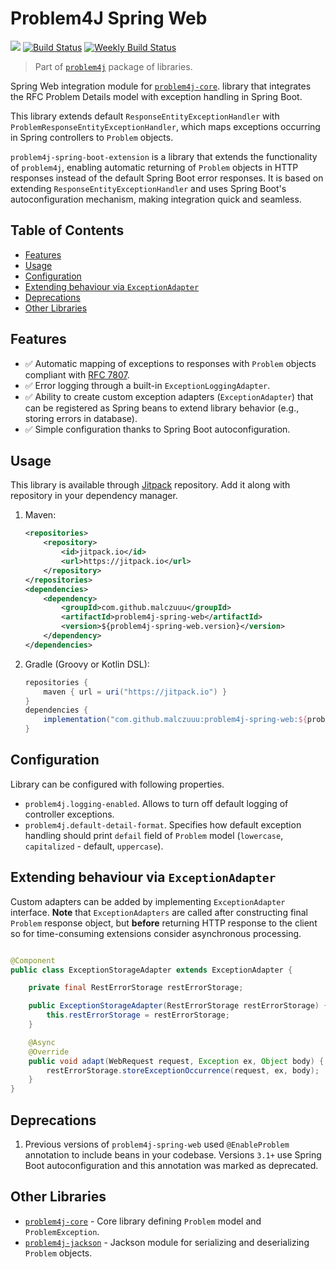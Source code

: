 # Problem4J Spring Web

[![](https://jitpack.io/v/malczuuu/problem4j-spring-web.svg)](https://jitpack.io/#malczuuu/problem4j-spring-web)
[![Build Status](https://github.com/malczuuu/problem4j-spring-web/actions/workflows/gradle.yml/badge.svg)](https://github.com/malczuuu/problem4j-spring-web/actions/workflows/gradle.yml)
[![Weekly Build Status](https://github.com/malczuuu/problem4j-spring-web/actions/workflows/gradle-weekly.yml/badge.svg)](https://github.com/malczuuu/problem4j-spring-web/actions/workflows/gradle-weekly.yml)

> Part of [`problem4j`][problem4j] package of libraries.

Spring Web integration module for [`problem4j-core`][problem4j-core]. library that integrates the RFC Problem Details
model with exception handling in Spring Boot.

This library extends default `ResponseEntityExceptionHandler` with `ProblemResponseEntityExceptionHandler`, which maps
exceptions occurring in Spring controllers to `Problem` objects.

`problem4j-spring-boot-extension` is a library that extends the functionality of `problem4j`, enabling automatic
returning of `Problem` objects in HTTP responses instead of the default Spring Boot error responses. It is based on
extending `ResponseEntityExceptionHandler` and uses Spring Boot's autoconfiguration mechanism, making integration quick
and seamless.

## Table of Contents

- [Features](#features)
- [Usage](#usage)
- [Configuration](#configuration)
- [Extending behaviour via `ExceptionAdapter`](#extending-behaviour-via-exceptionadapter)
- [Deprecations](#deprecations)
- [Other Libraries](#other-libraries)

## Features

- ✅ Automatic mapping of exceptions to responses with `Problem` objects compliant with [RFC 7807][rfc7807].
- ✅ Error logging through a built-in `ExceptionLoggingAdapter`.
- ✅ Ability to create custom exception adapters (`ExceptionAdapter`) that can be registered as Spring beans to extend
  library behavior (e.g., storing errors in database).
- ✅ Simple configuration thanks to Spring Boot autoconfiguration.

## Usage

This library is available through [Jitpack][jitpack] repository. Add it along with repository in your dependency
manager.

1. Maven:
   ```xml
   <repositories>
       <repository>
           <id>jitpack.io</id>
           <url>https://jitpack.io</url>
       </repository>
   </repositories>
   <dependencies>
       <dependency>
           <groupId>com.github.malczuuu</groupId>
           <artifactId>problem4j-spring-web</artifactId>
           <version>${problem4j-spring-web.version}</version>
       </dependency>
   </dependencies>
   ```
2. Gradle (Groovy or Kotlin DSL):
   ```groovy
   repositories {
       maven { url = uri("https://jitpack.io") }
   }
   dependencies {
       implementation("com.github.malczuuu:problem4j-spring-web:${problem4j-spring-web.version}")
   }
   ```

## Configuration

Library can be configured with following properties.

* `problem4j.logging-enabled`. Allows to turn off default logging of controller exceptions.
* `problem4j.default-detail-format`. Specifies how default exception handling should print `defail` field of `Problem`
  model (`lowercase`, `capitalized` - default, `uppercase`).

## Extending behaviour via `ExceptionAdapter`

Custom adapters can be added by implementing `ExceptionAdapter` interface. **Note** that `ExceptionAdapters` are called
after constructing final `Problem` response object, but **before** returning HTTP response to the client so for
time-consuming extensions consider asynchronous processing.

```java

@Component
public class ExceptionStorageAdapter extends ExceptionAdapter {

    private final RestErrorStorage restErrorStorage;

    public ExceptionStorageAdapter(RestErrorStorage restErrorStorage) {
        this.restErrorStorage = restErrorStorage;
    }

    @Async
    @Override
    public void adapt(WebRequest request, Exception ex, Object body) {
        restErrorStorage.storeExceptionOccurrence(request, ex, body);
    }
}
```

## Deprecations

1. Previous versions of `problem4j-spring-web` used `@EnableProblem` annotation to include beans in your codebase.
   Versions `3.1+` use Spring Boot autoconfiguration and this annotation was marked as deprecated.

## Other Libraries

- [`problem4j-core`][problem4j-core] - Core library defining `Problem` model and `ProblemException`.
- [`problem4j-jackson`][problem4j-jackson] - Jackson module for serializing and deserializing `Problem` objects.

[jitpack]: https://jitpack.io/#malczuuu/problem4j-spring-web

[problem4j]: https://github.com/malczuuu/problem4j

[problem4j-core]: https://github.com/malczuuu/problem4j-core

[problem4j-jackson]: https://github.com/malczuuu/problem4j-jackson

[rfc7807]: https://datatracker.ietf.org/doc/html/rfc7807
